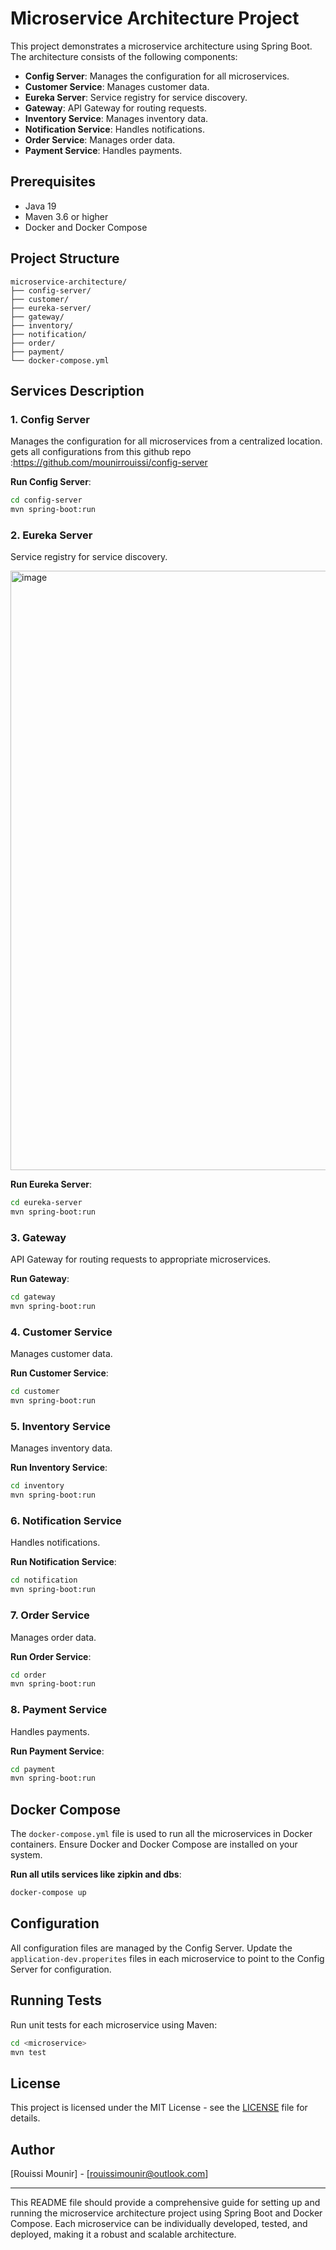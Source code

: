 # Microservice Architecture Project

This project demonstrates a microservice architecture using Spring Boot. The architecture consists of the following components:

- **Config Server**: Manages the configuration for all microservices.
- **Customer Service**: Manages customer data.
- **Eureka Server**: Service registry for service discovery.
- **Gateway**: API Gateway for routing requests.
- **Inventory Service**: Manages inventory data.
- **Notification Service**: Handles notifications.
- **Order Service**: Manages order data.
- **Payment Service**: Handles payments.

## Prerequisites

- Java 19 
- Maven 3.6 or higher
- Docker and Docker Compose

## Project Structure

```
microservice-architecture/
├── config-server/
├── customer/
├── eureka-server/
├── gateway/
├── inventory/
├── notification/
├── order/
├── payment/
└── docker-compose.yml
```

## Services Description

### 1. Config Server

Manages the configuration for all microservices from a centralized location.
gets all configurations from this github repo :https://github.com/mounirrouissi/config-server

**Run Config Server**:
```sh
cd config-server
mvn spring-boot:run
```

### 2. Eureka Server

Service registry for service discovery.

<img width="959" alt="image" src="https://github.com/mounirrouissi/spring-microservices-shop/assets/14219671/4fb4c091-9c61-41a3-a300-d661e52c1d00">


**Run Eureka Server**:
```sh
cd eureka-server
mvn spring-boot:run
```

### 3. Gateway

API Gateway for routing requests to appropriate microservices.

**Run Gateway**:
```sh
cd gateway
mvn spring-boot:run
```

### 4. Customer Service

Manages customer data.

**Run Customer Service**:
```sh
cd customer
mvn spring-boot:run
```

### 5. Inventory Service

Manages inventory data.

**Run Inventory Service**:
```sh
cd inventory
mvn spring-boot:run
```

### 6. Notification Service

Handles notifications.

**Run Notification Service**:
```sh
cd notification
mvn spring-boot:run
```

### 7. Order Service

Manages order data.

**Run Order Service**:
```sh
cd order
mvn spring-boot:run
```

### 8. Payment Service

Handles payments.

**Run Payment Service**:
```sh
cd payment
mvn spring-boot:run
```

## Docker Compose

The `docker-compose.yml` file is used to run all the microservices in Docker containers. Ensure Docker and Docker Compose are installed on your system.

**Run all utils services like zipkin and dbs**:
```sh
docker-compose up 
```


## Configuration

All configuration files are managed by the Config Server. Update the `application-dev.properites` files in each microservice to point to the Config Server for configuration.

## Running Tests

Run unit tests for each microservice using Maven:

```sh
cd <microservice>
mvn test
```

## License

This project is licensed under the MIT License - see the [LICENSE](LICENSE) file for details.

## Author

[Rouissi Mounir] - [rouissimounir@outlook.com]

---

This README file should provide a comprehensive guide for setting up and running the microservice architecture project using Spring Boot and Docker Compose. Each microservice can be individually developed, tested, and deployed, making it a robust and scalable architecture.
